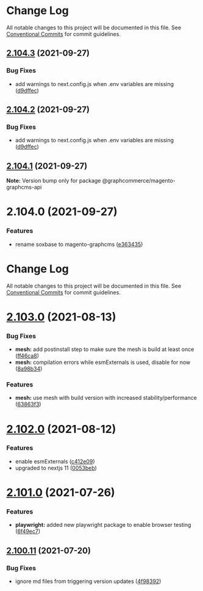 # Change Log

All notable changes to this project will be documented in this file.
See [Conventional Commits](https://conventionalcommits.org) for commit guidelines.

## [2.104.3](https://github.com/ho-nl/m2-pwa/compare/@graphcommerce/magento-graphcms-api@2.104.0...@graphcommerce/magento-graphcms-api@2.104.3) (2021-09-27)


### Bug Fixes

* add warnings to next.config.js when .env variables are missing ([d9dffec](https://github.com/ho-nl/m2-pwa/commit/d9dffec8ebc9cb1c70ca5591cad5e42c9bbe30e6))





## [2.104.2](https://github.com/ho-nl/m2-pwa/compare/@graphcommerce/magento-graphcms-api@2.104.0...@graphcommerce/magento-graphcms-api@2.104.2) (2021-09-27)


### Bug Fixes

* add warnings to next.config.js when .env variables are missing ([d9dffec](https://github.com/ho-nl/m2-pwa/commit/d9dffec8ebc9cb1c70ca5591cad5e42c9bbe30e6))





## [2.104.1](https://github.com/ho-nl/m2-pwa/compare/@graphcommerce/magento-graphcms-api@2.104.0...@graphcommerce/magento-graphcms-api@2.104.1) (2021-09-27)

**Note:** Version bump only for package @graphcommerce/magento-graphcms-api





# 2.104.0 (2021-09-27)


### Features

* rename soxbase to magento-graphcms ([e363435](https://github.com/ho-nl/m2-pwa/commit/e3634350bffec27221f9b3d016789b2e5eda298d))





# Change Log

All notable changes to this project will be documented in this file. See
[Conventional Commits](https://conventionalcommits.org) for commit guidelines.

# [2.103.0](https://github.com/ho-nl/m2-pwa/compare/@graphcommerce/magento-graphcms-api@2.102.0...@graphcommerce/magento-graphcms-api@2.103.0) (2021-08-13)

### Bug Fixes

- **mesh:** add postinstall step to make sure the mesh is build at least once
  ([ff46ca8](https://github.com/ho-nl/m2-pwa/commit/ff46ca8ef481c4104823312013eb3810477bcace))
- **mesh:** compilation errors while esmExternals is used, disable for now
  ([8a98b34](https://github.com/ho-nl/m2-pwa/commit/8a98b34b3fa10aaa896455c292ccc429f7f9e752))

### Features

- **mesh:** use mesh with build version with increased stability/performance
  ([63863f3](https://github.com/ho-nl/m2-pwa/commit/63863f3a2df4d596819b85f3cf736c7f52f828c1))

# [2.102.0](https://github.com/ho-nl/m2-pwa/compare/@graphcommerce/magento-graphcms-api@2.101.2...@graphcommerce/magento-graphcms-api@2.102.0) (2021-08-12)

### Features

- enable esmExternals
  ([c412e09](https://github.com/ho-nl/m2-pwa/commit/c412e09e74cd72f7745da9d62f6e8066c46a6336))
- upgraded to nextjs 11
  ([0053beb](https://github.com/ho-nl/m2-pwa/commit/0053beb7ef597c190add7264256a0eaec35868da))

# [2.101.0](https://github.com/ho-nl/m2-pwa/compare/@graphcommerce/magento-graphcms-api@2.100.13...@graphcommerce/magento-graphcms-api@2.101.0) (2021-07-26)

### Features

- **playwright:** added new playwright package to enable browser testing
  ([6f49ec7](https://github.com/ho-nl/m2-pwa/commit/6f49ec7595563775b96ebf21c27e39da1282e8d9))

## [2.100.11](https://github.com/ho-nl/m2-pwa/compare/@graphcommerce/magento-graphcms-api@2.100.10...@graphcommerce/magento-graphcms-api@2.100.11) (2021-07-20)

### Bug Fixes

- ignore md files from triggering version updates
  ([4f98392](https://github.com/ho-nl/m2-pwa/commit/4f9839250b3a32d3070da5290e5efcc5e2243fba))
